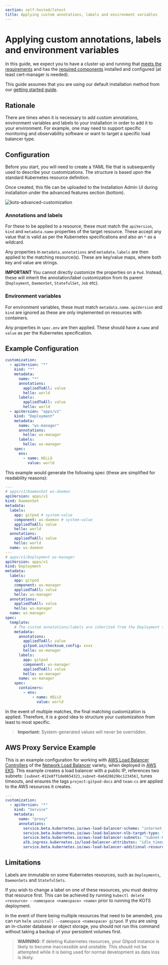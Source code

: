 ```yaml
---
section: self-hosted/latest
title: Applying custom annotations, labels and environment variables
---
```


<script context="module">
  export const prerender = true;
</script>

# Applying custom annotations, labels and environment variables

In this guide, we expect you to have a cluster up and running that [meets the requirements](../cluster-set-up) and has the [required components](../required-components) installed and configured (at least cert-manager is needed).

This guide assumes that you are using our default installation method from our [getting started guide](../getting-started).

## Rationale

There are times when it is necessary to add custom annotations, environment variables and labels to your installation in order to add it to your environment. For example, one may need to support specific monitoring and observability software or want to target a specific load balancer type.

## Configuration

Before you start, you will need to create a YAML file that is subsequently used to describe your customizations. The structure is based upon the standard Kubernetes resource definition.

Once created, this file can be uploaded to the Installation Admin UI during installation under the advanced features section (bottom).

![kots-advanced-customization](../../static/images/docs/self-hosted/kots-advanced-customization.png)

### Annotations and labels

For these to be applied to a resource, these must match the `apiVersion`, `kind` and `metadata.name` properties of the target resource. These accept any value that is valid as per the Kubernetes specifications and also an `*` as a wildcard.

Any properties in `metadata.annotations` and `metadata.labels` are then applied to the matching resource(s). These are key/value maps, where both key and value are strings.

**IMPORTANT** You cannot directly customize the properties on a `Pod`. Instead, these will inherit the annotation/label customization from its parent (`Deployment`, `DaemonSet`, `StatefulSet`, `Job` etc).

### Environment variables

For environment variables, these must match `metadata.name`. `apiVersion` and `kind` are ignored as these are only implemented on resources with containers.

Any properties in `spec.env` are then applied. These should have a `name` and `value` as per the Kubernetes specification.

## Example Configuration

```yaml
customization:
  - apiVersion: "*"
    kind: "*"
    metadata:
      name: "*"
      annotations:
        appliedToAll: value
        hello: world
      labels:
        appliedToAll: value
        hello: world
  - apiVersion: "apps/v1"
    kind: "Deployment"
    metadata:
      name: "ws-manager"
      annotations:
        hello: ws-manager
      labels:
        hello: ws-manager
    spec:
      env:
        - name: HELLO
          value: world
```

This example would generate the following spec (these are simplified for readability reasons):

```yaml
---
# apps/v1/DaemonSet ws-daemon
apiVersion: apps/v1
kind: DaemonSet
metadata:
  labels:
    app: gitpod # system-value
    component: ws-daemon # system-value
    appliedToAll: value
    hello: world
  annotations:
    appliedToAll: value
    hello: world
  name: ws-daemon
---
# apps/v1/Deployment ws-manager
apiVersion: apps/v1
kind: Deployment
metadata:
  labels:
    app: gitpod
    component: ws-manager
    appliedToAll: value
    hello: ws-manager
  annotations:
    appliedToAll: value
    hello: ws-manager
  name: ws-manager
spec:
  template:
    # The custom annotations/labels are inherited from the Deployment spec
    metadata:
      annotations:
        appliedToAll: value
        gitpod.io/checksum_config: xxxx
        hello: ws-manager
      labels:
        app: gitpod
        component: ws-manager
        appliedToAll: value
        hello: ws-manager
      name: ws-manager
    spec:
      containers:
        - env:
            - name: HELLO
              value: world
```

In the event of multiple matches, the final matching customization is applied. Therefore, it is a good idea to structure your customization from least to most specific.

> **Important:** System-generated values will never be overridden.

## AWS Proxy Service Example

This is an example configuration for working with [AWS Load Balancer Controllers](https://kubernetes-sigs.github.io/aws-load-balancer-controller/v2.4/) of the [Network Load Balancer](https://kubernetes-sigs.github.io/aws-load-balancer-controller/v2.4/guide/service/nlb/) variety, when deployed in [AWS EKS](https://aws.amazon.com/eks/). This example creates a load balancer with a public IP, references two subnets: `[subnet-012e8ff1de0654321,subnet-0a6d28629bc123456]`, tunes timeouts, and ensures the tags `project:gitpod-docs` and `team:cs` are applied to the AWS resources it creates.

```yaml
---
customization:
  - apiVersion: "*"
    kind: "Service"
    metadata:
      name: "proxy"
      annotations:
        service.beta.kubernetes.io/aws-load-balancer-scheme: "internet-facing"
        service.beta.kubernetes.io/aws-load-balancer-nlb-target-type: "instance"
        service.beta.kubernetes.io/aws-load-balancer-subnets: "subnet-012e8ff1de0654321,subnet-0a6d28629bc123456"
        alb.ingress.kubernetes.io/load-balancer-attributes: "idle_timeout.timeout_seconds=3600"
        service.beta.kubernetes.io/aws-load-balancer-additional-resource-tags: "project=gitpod-docs,team=cs"
```

## Limitations

Labels are immutable on some Kubernetes resources, such as `Deployments`, `DaemonSets` and `StatefulSets`.

If you wish to change a label on one of these resources, you must destroy that resource first. This can be achieved by running `kubectl delete <resource> --namespace <namespace> <name>` prior to running the KOTS deployment.

In the event of there being multiple resources that need to be amended, you can run `helm uninstall --namespace <namespace> gitpod`. If you are using an in-cluster database or object storage, you should not run this command without taking a backup of your persistent volumes first.

> **WARNING:** If deleting Kubernetes resources, your Gitpod instance is likely to become inaccessible and unstable. This should not be attempted while it is being used for normal development as data loss is likely.
